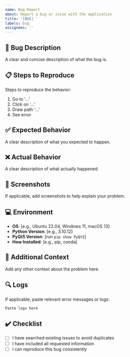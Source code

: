 ```yaml
---
name: Bug Report
about: Report a bug or issue with the application
title: '[BUG] '
labels: bug
assignees: ''
---
```


## 🐛 Bug Description
A clear and concise description of what the bug is.

## 📋 Steps to Reproduce
Steps to reproduce the behavior:
1. Go to '...'
2. Click on '...'
3. Draw path '...'
4. See error

## ✅ Expected Behavior
A clear description of what you expected to happen.

## ❌ Actual Behavior
A clear description of what actually happened.

## 📸 Screenshots
If applicable, add screenshots to help explain your problem.

## 💻 Environment
- **OS**: [e.g., Ubuntu 22.04, Windows 11, macOS 13]
- **Python Version**: [e.g., 3.10.12]
- **PyQt5 Version**: [run `pip show PyQt5`]
- **How Installed**: [e.g., pip, conda]

## 📝 Additional Context
Add any other context about the problem here.

## 🔍 Logs
If applicable, paste relevant error messages or logs:
```
Paste logs here
```

## ✔️ Checklist
- [ ] I have searched existing issues to avoid duplicates
- [ ] I have included all requested information
- [ ] I can reproduce this bug consistently
